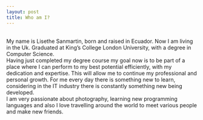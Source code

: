 ```yaml
---
layout: post
title: Who am I?
---
```

<br/>
My name is Lisethe Sanmartin, born and raised in Ecuador. Now I am living in the Uk. Graduated at King’s College London University, with a degree in Computer Science. 

<br/>
Having just completed my degree course my goal now is to be part of a place where I can perform to my best potential efficiently, with my dedication and expertise. This will allow me to continue my professional and personal growth. For me every day there is something new to learn, considering in the IT industry there is constantly something new being developed. 

<br/>
I am very passionate about photography, learning new programming languages and also I love travelling around the world to meet various people and make new friends. 

<br/>